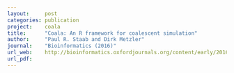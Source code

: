 ```yaml
---
layout:     post
categories: publication
project:    coala
title:      "Coala: An R framework for coalescent simulation"
author:     "Paul R. Staab and Dirk Metzler"
journal:    "Bioinformatics (2016)"
url_web:    http://bioinformatics.oxfordjournals.org/content/early/2016/02/18/bioinformatics.btw098.abstract
url_pdf:    
---
```


